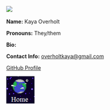 ![](https://cdn.cnn.com/cnnnext/dam/assets/150103074330-hubble-space-background-2-large-169.jpg)

**Name:** Kaya Overholt

**Pronouns:** They/them

**Bio:** 

**Contact Info:** overholtkaya@gmail.com

[GitHub Profile](https://github.com/Overholtk)

[![Home](https://github.com/Overholtk/reading-notes/blob/master/home%20button.png?raw=true)](README.md)
